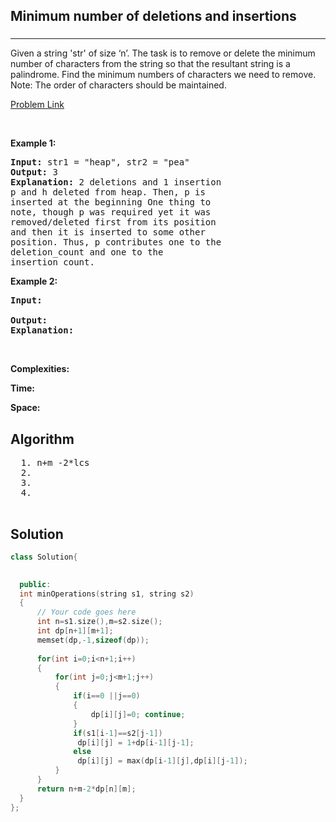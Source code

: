 <h2>Minimum number of deletions and insertions</h2>
<h3></h3><hr>
<div><p>
  
Given a string 'str' of size ‘n’. The task is to remove or delete the minimum number of characters from the string so that the resultant string is a palindrome. Find the minimum numbers of characters we need to remove.
Note: The order of characters should be maintained.
 
</p>


[Problem Link](https://practice.geeksforgeeks.org/problems/minimum-number-of-deletions-and-insertions0209/1)

<p>&nbsp;</p>
<p><strong>Example 1:</strong></p>

      
 
<pre><strong>Input:</strong> str1 = "heap", str2 = "pea"
<strong>Output:</strong> 3
<strong>Explanation:</strong> 2 deletions and 1 insertion
p and h deleted from heap. Then, p is 
inserted at the beginning One thing to 
note, though p was required yet it was 
removed/deleted first from its position 
and then it is inserted to some other 
position. Thus, p contributes one to the 
deletion_count and one to the 
insertion_count.
</pre>

<p><strong>Example 2:</strong></p>

<pre><strong>Input:</strong> 
     
<strong>Output:</strong> 
<strong>Explanation:</strong> 
</pre>

<p>&nbsp;</p>
<p><strong>Complexities:</strong></p>
<strong>Time:</strong> 
  
<strong>Space:</strong> 
  <h2> Algorithm </h2>
 <pre>
  1. n+m -2*lcs
  2.
  3. 
  4. 
  </pre>
  <h2> Solution </h2>
  
  ``` c++ 
  class Solution{
		

	public:
	int minOperations(string s1, string s2) 
	{ 
	    // Your code goes here
	    int n=s1.size(),m=s2.size();
	    int dp[n+1][m+1];
	    memset(dp,-1,sizeof(dp));
	    
	    for(int i=0;i<n+1;i++)
	    {
	        for(int j=0;j<m+1;j++)
	        {
	            if(i==0 ||j==0)
	            {
	                dp[i][j]=0; continue;
	            }
	            if(s1[i-1]==s2[j-1])
	             dp[i][j] = 1+dp[i-1][j-1];
	            else
	             dp[i][j] = max(dp[i-1][j],dp[i][j-1]); 
	        }
	    }
	    return n+m-2*dp[n][m];
	} 
};
  ```
</div>
